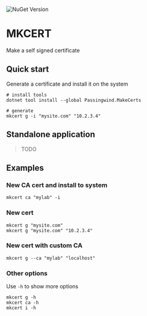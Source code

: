 ![NuGet Version](https://img.shields.io/nuget/v/Passingwind.MakeCerts)

# MKCERT

Make a self signed certificate

## Quick start

Generate a certificate and install it on the system

``` shell
# install tools
dotnet tool install --global Passingwind.MakeCerts

# generate
mkcert g -i "mysite.com" "10.2.3.4"
```

## Standalone application

> TODO

## Examples

### New CA cert and install to system

``` shell
mkcert ca "mylab" -i 
```

### New cert

``` shell
mkcert g "mysite.com"
mkcert g "mysite.com" "10.2.3.4"
```

### New cert with custom CA

``` shell
mkcert g --ca "mylab" "localhost"
```

### Other options

Use `-h` to show more options

``` shell
mkcert g -h
mkcert ca -h
mkcert i -h
```
